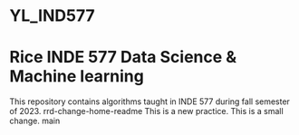 # YL_IND577
# Rice INDE 577 Data Science & Machine learning
This repository contains algorithms taught in INDE 577 during fall semester of 2023.
rrd-change-home-readme
This is a new practice. This is a small change.
main
